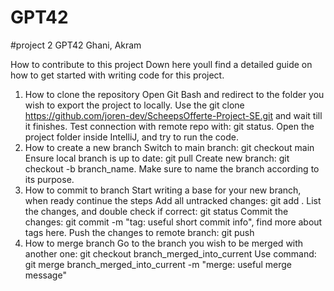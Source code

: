 # GPT42

#project 2 GPT42 Ghani, Akram

How to contribute to this project
Down here youll find a detailed guide on how to get started with writing code for this project.

1. How to clone the repository
Open Git Bash and redirect to the folder you wish to export the project to locally.
Use the git clone https://github.com/joren-dev/ScheepsOfferte-Project-SE.git and wait till it finishes.
Test connection with remote repo with: git status.
Open the project folder inside IntelliJ, and try to run the code.
2. How to create a new branch
Switch to main branch: git checkout main
Ensure local branch is up to date: git pull
Create new branch: git checkout -b branch_name. Make sure to name the branch according to its purpose.
3. How to commit to branch
Start writing a base for your new branch, when ready continue the steps
Add all untracked changes: git add .
List the changes, and double check if correct: git status
Commit the changes: git commit -m "tag: useful short commit info", find more about tags here.
Push the changes to remote branch: git push
4. How to merge branch
Go to the branch you wish to be merged with another one: git checkout branch_merged_into_current
Use command: git merge branch_merged_into_current -m "merge: useful merge message"
